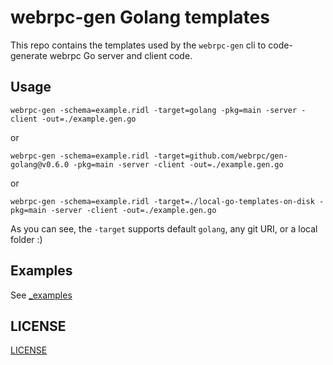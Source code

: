 webrpc-gen Golang templates
===============================

This repo contains the templates used by the `webrpc-gen` cli to code-generate
webrpc Go server and client code.


## Usage

```
webrpc-gen -schema=example.ridl -target=golang -pkg=main -server -client -out=./example.gen.go
```

or 

```
webrpc-gen -schema=example.ridl -target=github.com/webrpc/gen-golang@v0.6.0 -pkg=main -server -client -out=./example.gen.go
```

or

```
webrpc-gen -schema=example.ridl -target=./local-go-templates-on-disk -pkg=main -server -client -out=./example.gen.go
```

As you can see, the `-target` supports default `golang`, any git URI, or a local folder :)


## Examples

See [_examples](./_examples)

## LICENSE

[LICENSE](./LICENSE)
